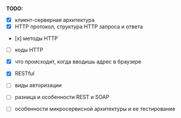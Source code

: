 **TODO:**

- [x]  клиент-серверная архитектура
- [x]  HTTP протокол, структура HTTP запроса и ответа
- [х]  методы HTTP
- [ ]  коды HTTP
- [x]  что происходит, когда вводишь адрес в браузере
- [x]  RESTful 
- [ ]  виды авторизации
- [ ]  разница и особенности REST и SOAP
- [ ]  особенности микросервисной архитектуры и ее тестирование

